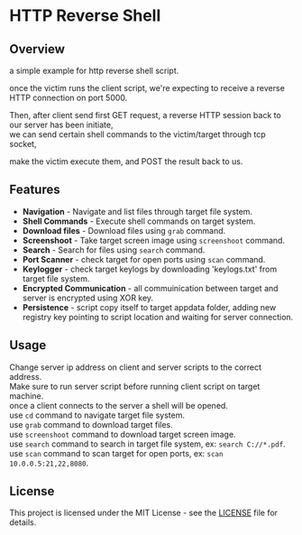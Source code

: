 # HTTP Reverse Shell

## Overview

a simple example for http reverse shell script. <br/>

once the victim runs the client script, we're expecting to receive a reverse HTTP connection on port 5000. <br/>

Then, after client send first GET request, a reverse HTTP session back to our server has been initiate, <br/>
we can send certain shell commands to the victim/target through tcp socket,<br/>

make the victim execute them, and POST the result back to us. <br/>

## Features

*   <b>Navigation</b> - Navigate and list files through target file system.
*   <b>Shell Commands</b> - Execute shell commands on target system.
*   <b>Download files</b> - Download files using `grab` command.
*   <b>Screenshoot</b> - Take target screen image using `screenshoot` command.
*   <b>Search</b> - Search for files using `search` command.
*   <b>Port Scanner</b> - check target for open ports using `scan` command.
*   <b>Keylogger</b> - check target keylogs by downloading 'keylogs.txt' from target file system.
*   <b>Encrypted Communication</b> - all commuinication between target and server is encrypted using XOR key.
*   <b>Persistence</b> - script copy itself to target appdata folder, adding new registry key pointing to script location and waiting for server connection.

## Usage

Change server ip address on client and server scripts to the correct address. <br/>
Make sure to run server script before running client script on target machine. <br/>
once a client connects to the server a shell will be opened. <br/>
use `cd` command to navigate target file system. <br/>
use `grab` command to download target files. <br/>
use `screenshoot` command to download target screen image. <br/>
use `search` command to search in target file system, ex: `search C://*.pdf`. <br/>
use `scan` command to scan target for open ports, ex: `scan 10.0.0.5:21,22,8080`. <br/>

## License

This project is licensed under the MIT License - see the [LICENSE](LICENSE) file for details.
